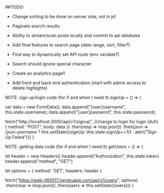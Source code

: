 ##TODO:

- Change sorting to be done on server side, not in js!

- Paginate search results
- Ability to stream/scan posts locally and commit to api database
- Add final features to search page (date range, sort, filter?)
- Find way to dynamically set API route (env variable?)
- Search should ignore special character
- Create an analytics page!!
- Add front and back end authentication (start with admin access to delete highlights)


NOTE: sign up/login code (for if and when I need it)
signUp = () => {

  var data = new FormData();
  data.append("[user]username", this.state.username);
  data.append("[user]password", this.state.password);

  fetch("http://localhost:3000/api/v1/signup", //change to login for login (duh)
    {
      method: "POST",
      body: data
    })
    .then(resp => resp.json())
    .then(json => {json.username ? this.setState({signUp: this.state.signUp+=1}) : alert("Sign Up Failed")})
}

NOTE: getting data code (for if and when I need it)
getUsers = () => {

  let header = new Headers()
  header.append("Authorization", this.state.token)
  header.append("method", "GET")

  let options = {
      method: 'GET',
      headers: header
    }

  fetch("https://web-060517.herokuapp.com/api/v1/users", options)
    .then(resp => resp.json())
    .then(users => this.setState({users}))
}
